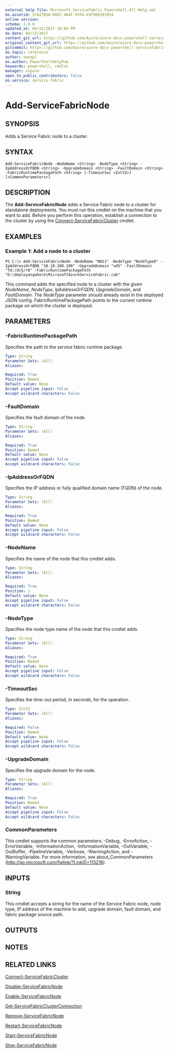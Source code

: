 ```yaml
---
external help file: Microsoft.ServiceFabric.Powershell.dll-Help.xml
ms.assetid: 57A27B58-D6EC-464F-97FA-63F5D0391954
online version:
schema: 2.0.0
updated_at: 04/13/2017 18:04 PM
ms.date: 04/13/2017
content_git_url: https://github.com/Azure/azure-docs-powershell-servicefabric/blob/master/Service-Fabric-cmdlets/ServiceFabric/vlatest/Add-ServiceFabricNode.md
original_content_git_url: https://github.com/Azure/azure-docs-powershell-servicefabric/blob/master/Service-Fabric-cmdlets/ServiceFabric/vlatest/Add-ServiceFabricNode.md
gitcommit: https://github.com/Azure/azure-docs-powershell-servicefabric/blob/e4666c66ecad8bb641483d243bfac15b26f72282
ms.topic: reference
author: oanapl
ms.author: PowerShellHelpPub
keywords: powershell, cmdlet
manager: vipulm
open_to_public_contributors: false
ms.service: service-fabric
---
```


# Add-ServiceFabricNode

## SYNOPSIS
Adds a Service Fabric node to a cluster.

## SYNTAX

```
Add-ServiceFabricNode -NodeName <String> -NodeType <String> -IpAddressOrFQDN <String> -UpgradeDomain <String> -FaultDomain <String> -FabricRuntimePackagePath <String> [-TimeoutSec <Int32>] [<CommonParameters>]
```

## DESCRIPTION
The **Add-ServiceFabricNode** adds a Service Fabric node to a cluster for standalone deployments.
You must run this cmdlet on the machine that you want to add.
Before you perform this operation, establish a connection to the cluster by using the [Connect-ServiceFabricCluster](.\Connect-ServiceFabricCluster.md) cmdlet.

## EXAMPLES

### Example 1: Add a node to a cluster
```
PS C:\> Add-ServiceFabricNode -NodeName "N011" -NodeType "NodeType0" -IpAddressOrFQDN "10.10.100.100" -UpgradeDomain "ud5" -FaultDomain "fd:/dc5/r0" -FabricRuntimePackagePath "D:\deployanywhere\MicrosoftAzureServiceFabric.cab"
```

This command adds the specified node to a cluster with the given *NodeName*, *NodeType*, *IpAddressOrFQDN*, *UpgradeDomain*, and *FaultDomain*. The *NodeType* parameter should already exist in the deployed JSON config. FabricRuntimePackagePath points to the current runtime package on which the cluster is deployed.

## PARAMETERS

### -FabricRuntimePackagePath
Specifies the path to the service fabric runtime package.

```yaml
Type: String
Parameter Sets: (All)
Aliases: 

Required: True
Position: Named
Default value: None
Accept pipeline input: False
Accept wildcard characters: False
```

### -FaultDomain
Specifies the fault domain of the node.

```yaml
Type: String
Parameter Sets: (All)
Aliases: 

Required: True
Position: Named
Default value: None
Accept pipeline input: False
Accept wildcard characters: False
```

### -IpAddressOrFQDN
Specifies the IP address or fully qualified domain name (FQDN) of the node.

```yaml
Type: String
Parameter Sets: (All)
Aliases: 

Required: True
Position: Named
Default value: None
Accept pipeline input: False
Accept wildcard characters: False
```

### -NodeName
Specifies the name of the node that this cmdlet adds.

```yaml
Type: String
Parameter Sets: (All)
Aliases: 

Required: True
Position: 1
Default value: None
Accept pipeline input: False
Accept wildcard characters: False
```

### -NodeType
Specifies the node type name of the node that this cmdlet adds.

```yaml
Type: String
Parameter Sets: (All)
Aliases: 

Required: True
Position: Named
Default value: None
Accept pipeline input: False
Accept wildcard characters: False
```

### -TimeoutSec
Specifies the time-out period, in seconds, for the operation.

```yaml
Type: Int32
Parameter Sets: (All)
Aliases: 

Required: False
Position: Named
Default value: None
Accept pipeline input: False
Accept wildcard characters: False
```

### -UpgradeDomain
Specifies the upgrade domain for the node.

```yaml
Type: String
Parameter Sets: (All)
Aliases: 

Required: True
Position: Named
Default value: None
Accept pipeline input: False
Accept wildcard characters: False
```

### CommonParameters
This cmdlet supports the common parameters: -Debug, -ErrorAction, -ErrorVariable, -InformationAction, -InformationVariable, -OutVariable, -OutBuffer, -PipelineVariable, -Verbose, -WarningAction, and -WarningVariable. For more information, see about_CommonParameters (http://go.microsoft.com/fwlink/?LinkID=113216).

## INPUTS

### String
This cmdlet accepts a string for the name of the Service Fabric node, node type, IP address of the machine to add, upgrade domain, fault domain, and fabric package source path.

## OUTPUTS

## NOTES

## RELATED LINKS

[Connect-ServiceFabricCluster](./Connect-ServiceFabricCluster.md)

[Disable-ServiceFabricNode](./Disable-ServiceFabricNode.md)

[Enable-ServiceFabricNode](./Enable-ServiceFabricNode.md)

[Get-ServiceFabricClusterConnection](./Get-ServiceFabricClusterConnection.md)

[Remove-ServiceFabricNode](./Remove-ServiceFabricNode.md)

[Restart-ServiceFabricNode](./Restart-ServiceFabricNode.md)

[Start-ServiceFabricNode](./Start-ServiceFabricNode.md)

[Stop-ServiceFabricNode](./Stop-ServiceFabricNode.md)
